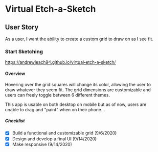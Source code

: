 # Virtual Etch-a-Sketch
## User Story
As a user, I want the ability to create a custom grid to draw on as I see fit.

### Start Sketching
https://andrewleach94.github.io/virtual-etch-a-sketch/

#### Overview
Hovering over the grid squares will change its color, allowing the user to draw whatever they seem fit. The grid dimensions are customizable and users can freely toggle between 6 different themes.

This app is usable on both desktop on mobile but as of now, users are unable to drag and "paint" when on their phone. .

##### Checklist
 - [x] Build a functional and customizable grid (9/6/2020)
 - [x] Design and develop a final UI (9/14/2020)
 - [x] Make responsive (9/14/2020)
